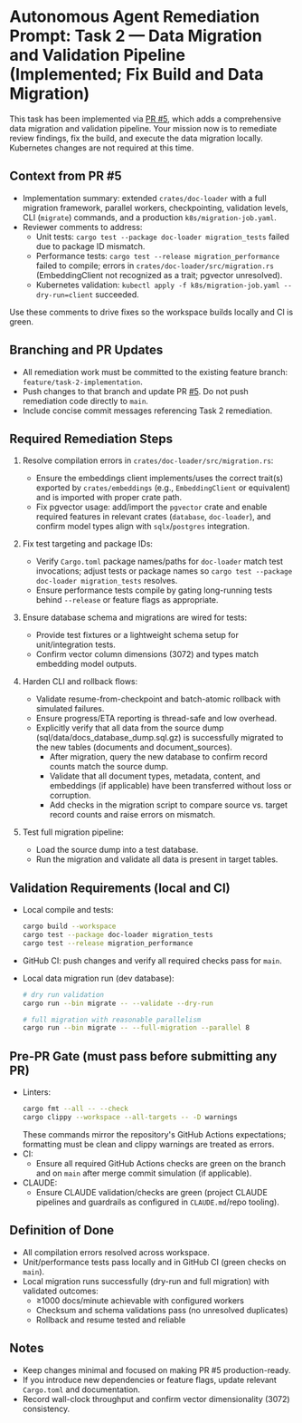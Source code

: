 # Autonomous Agent Remediation Prompt: Task 2 — Data Migration and Validation Pipeline (Implemented; Fix Build and Data Migration)

This task has been implemented via [PR #5](https://github.com/5dlabs/agent-docs/pull/5), which adds a comprehensive data migration and validation pipeline. Your mission now is to remediate review findings, fix the build, and execute the data migration locally. Kubernetes changes are not required at this time.

## Context from PR #5

- Implementation summary: extended `crates/doc-loader` with a full migration framework, parallel workers, checkpointing, validation levels, CLI (`migrate`) commands, and a production `k8s/migration-job.yaml`.
- Reviewer comments to address:
  - Unit tests: `cargo test --package doc-loader migration_tests` failed due to package ID mismatch.
  - Performance tests: `cargo test --release migration_performance` failed to compile; errors in `crates/doc-loader/src/migration.rs` (EmbeddingClient not recognized as a trait; pgvector unresolved).
  - Kubernetes validation: `kubectl apply -f k8s/migration-job.yaml --dry-run=client` succeeded.

Use these comments to drive fixes so the workspace builds locally and CI is green.

## Branching and PR Updates

- All remediation work must be committed to the existing feature branch: `feature/task-2-implementation`.
- Push changes to that branch and update PR [#5](https://github.com/5dlabs/agent-docs/pull/5). Do not push remediation code directly to `main`.
- Include concise commit messages referencing Task 2 remediation.

## Required Remediation Steps

1. Resolve compilation errors in `crates/doc-loader/src/migration.rs`:
   - Ensure the embeddings client implements/uses the correct trait(s) exported by `crates/embeddings` (e.g., `EmbeddingClient` or equivalent) and is imported with proper crate path.
   - Fix pgvector usage: add/import the `pgvector` crate and enable required features in relevant crates (`database`, `doc-loader`), and confirm model types align with `sqlx`/`postgres` integration.

2. Fix test targeting and package IDs:
   - Verify `Cargo.toml` package names/paths for `doc-loader` match test invocations; adjust tests or package names so `cargo test --package doc-loader migration_tests` resolves.
   - Ensure performance tests compile by gating long-running tests behind `--release` or feature flags as appropriate.

3. Ensure database schema and migrations are wired for tests:
   - Provide test fixtures or a lightweight schema setup for unit/integration tests.
   - Confirm vector column dimensions (3072) and types match embedding model outputs.

4. Harden CLI and rollback flows:
   - Validate resume-from-checkpoint and batch-atomic rollback with simulated failures.
   - Ensure progress/ETA reporting is thread-safe and low overhead.
   - Explicitly verify that all data from the source dump (sql/data/docs_database_dump.sql.gz) is successfully migrated to the new tables (documents and document_sources).
     - After migration, query the new database to confirm record counts match the source dump.
     - Validate that all document types, metadata, content, and embeddings (if applicable) have been transferred without loss or corruption.
     - Add checks in the migration script to compare source vs. target record counts and raise errors on mismatch.

5. Test full migration pipeline:
   - Load the source dump into a test database.
   - Run the migration and validate all data is present in target tables.

## Validation Requirements (local and CI)

- Local compile and tests:
  ```bash
  cargo build --workspace
  cargo test --package doc-loader migration_tests
  cargo test --release migration_performance
  ```

- GitHub CI: push changes and verify all required checks pass for `main`.

- Local data migration run (dev database):
  ```bash
  # dry run validation
  cargo run --bin migrate -- --validate --dry-run

  # full migration with reasonable parallelism
  cargo run --bin migrate -- --full-migration --parallel 8
  ```

## Pre-PR Gate (must pass before submitting any PR)

- Linters:
  ```bash
  cargo fmt --all -- --check
  cargo clippy --workspace --all-targets -- -D warnings
  ```
  These commands mirror the repository's GitHub Actions expectations; formatting must be clean and clippy warnings are treated as errors.
- CI:
  - Ensure all required GitHub Actions checks are green on the branch and on `main` after merge commit simulation (if applicable).
- CLAUDE:
  - Ensure CLAUDE validation/checks are green (project CLAUDE pipelines and guardrails as configured in `CLAUDE.md`/repo tooling).

## Definition of Done

- All compilation errors resolved across workspace.
- Unit/performance tests pass locally and in GitHub CI (green checks on `main`).
- Local migration runs successfully (dry-run and full migration) with validated outcomes:
  - ≥1000 docs/minute achievable with configured workers
  - Checksum and schema validations pass (no unresolved duplicates)
  - Rollback and resume tested and reliable

## Notes

- Keep changes minimal and focused on making PR #5 production-ready.
- If you introduce new dependencies or feature flags, update relevant `Cargo.toml` and documentation.
- Record wall-clock throughput and confirm vector dimensionality (3072) consistency.